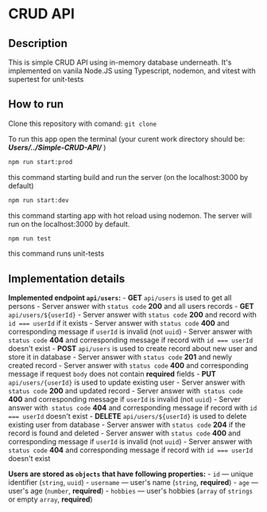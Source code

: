 # CRUD API

## Description

This is simple CRUD API using in-memory database underneath. It's implemented on vanila Node.JS using Typescript, nodemon, and vitest with supertest for unit-tests

## How to run
Clone this repository with comand:
`git clone`

To run this app open the terminal (your curent work directory should be: ***Users/../Simple-CRUD-API/*** )
 

```bash
npm run start:prod 
``` 
this command starting build and run the server (on the localhost:3000 by default)
```bash
npm run start:dev 
``` 
this command starting app with hot reload using nodemon. The server will run on the localhost:3000 by default.
```bash
npm run test 
``` 
this command runs unit-tests 
## Implementation details

 **Implemented endpoint `api/users`:**
    - **GET** `api/users` is used to get all persons
        - Server answer with `status code` **200** and all users records
    - **GET** `api/users/${userId}` 
        - Server answer with `status code` **200** and record with `id === userId` if it exists
        - Server  answer with `status code` **400** and corresponding message if `userId` is invalid (not `uuid`)
        - Server answer with `status code` **404** and corresponding message if record with `id === userId` doesn't exist
    - **POST** `api/users` is used to create record about new user and store it in database
        - Server answer with `status code` **201** and newly created record
        - Server answer with `status code` **400** and corresponding message if request `body` does not contain **required** fields
    - **PUT** `api/users/{userId}` is used to update existing user
        - Server answer with` status code` **200** and updated record
        - Server answer with` status code` **400** and corresponding message if `userId` is invalid (not `uuid`)
        - Server answer with` status code` **404** and corresponding message if record with `id === userId` doesn't exist
    - **DELETE** `api/users/${userId}` is used to delete existing user from database
        - Server answer with `status code` **204** if the record is found and deleted
        - Server answer with `status code` **400** and corresponding message if `userId` is invalid (not `uuid`)
        - Server answer with `status code` **404** and corresponding message if record with `id === userId` doesn't exist
 
 **Users are stored as `objects` that have following properties:**
    - `id` — unique identifier (`string`, `uuid`) 
    - `username` — user's name (`string`, **required**)
    - `age` — user's age (`number`, **required**)
    - `hobbies` — user's hobbies (`array` of `strings` or empty `array`, **required**)

